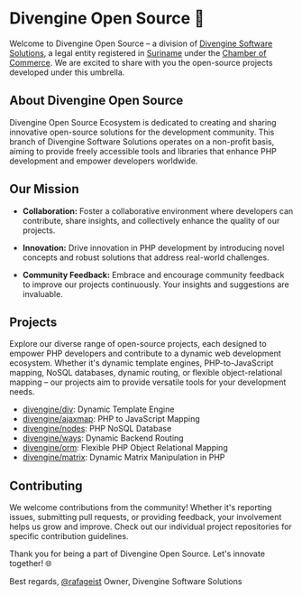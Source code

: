 # Divengine Open Source 🚀

Welcome to Divengine Open Source – a division of [Divengine Software Solutions](https://divengine.sr), a legal entity registered in [Suriname](https://wikipedia.org/wiki/Suriname) under the [Chamber of Commerce](https://kkf.sr). We are excited to share with you the open-source projects developed under this umbrella.

## About Divengine Open Source

Divengine Open Source Ecosystem is dedicated to creating and sharing innovative open-source solutions for the development community. This branch of Divengine Software Solutions operates on a non-profit basis, aiming to provide freely accessible tools and libraries that enhance PHP development and empower developers worldwide.

## Our Mission

- **Collaboration:** Foster a collaborative environment where developers can contribute, share insights, and collectively enhance the quality of our projects.
  
- **Innovation:** Drive innovation in PHP development by introducing novel concepts and robust solutions that address real-world challenges.

- **Community Feedback:** Embrace and encourage community feedback to improve our projects continuously. Your insights and suggestions are invaluable.

## Projects

Explore our diverse range of open-source projects, each designed to empower PHP developers and contribute to a dynamic web development ecosystem. Whether it's dynamic template engines, PHP-to-JavaScript mapping, NoSQL databases, dynamic routing, or flexible object-relational mapping – our projects aim to provide versatile tools for your development needs.

- [divengine/div](https://github.com/divengine/div): Dynamic Template Engine
- [divengine/ajaxmap](https://github.com/divengine/ajaxmap): PHP to JavaScript Mapping
- [divengine/nodes](https://github.com/divengine/nodes): PHP NoSQL Database
- [divengine/ways](https://github.com/divengine/ways): Dynamic Backend Routing
- [divengine/orm](https://github.com/divengine/orm): Flexible PHP Object Relational Mapping
- [divengine/matrix](https://github.com/divengine/matrix): Dynamic Matrix Manipulation in PHP

## Contributing

We welcome contributions from the community! Whether it's reporting issues, submitting pull requests, or providing feedback, your involvement helps us grow and improve. Check out our individual project repositories for specific contribution guidelines.

Thank you for being a part of Divengine Open Source. Let's innovate together! 🌐

Best regards,
[@rafageist](https://github.com/rafageist)
Owner, Divengine Software Solutions
